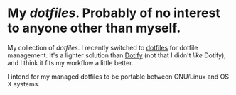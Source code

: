 # My _dotfiles_. Probably of no interest to anyone other than myself.

My collection of _dotfiles_. I recently switched to [dotfiles](https://github.com/jbernard/dotfiles) for dotfile management. It's a lighter solution than [Dotify](http://mattdbridges.github.com/dotify/) (not that I didn't _like_ Dotify), and I think it fits my workflow a little better.

I intend for my managed dotfiles to be portable between GNU/Linux and OS X systems.
